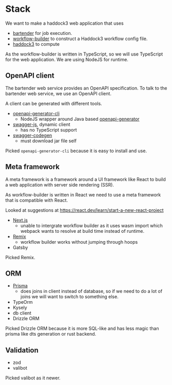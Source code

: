 # Stack

We want to make a haddock3 web application that uses

- [bartender](https://github.com/i-VRESSE/bartender) for job execution.
- [workflow-builder](https://github.com/i-VRESSE/workflow-builder) to construct a Haddock3 workflow config file.
- [haddock3](https://github.com/haddocking/haddock3) to compute

As the workflow-builder is written in TypeScript, so we will use TypeScript for the web application.
We are using NodeJS for runtime.

## OpenAPI client

The bartender web service provides an OpenAPI specification.
To talk to the bartender web service, we use an OpenAPI client.

A client can be generated with different tools.

- [openapi-generator-cli](https://github.com/OpenAPITools/openapi-generator-cli)
  - NodeJS wrapper around Java based [openapi-generator](https://github.com/OpenAPITools/openapi-generator)
- [swagger-js](https://github.com/swagger-api/swagger-js), dynamic client
  - has no TypeScript support
- [swagger-codegen](https://github.com/swagger-api/swagger-codegen)
  - must download jar file self

Picked `openapi-generator-cli` because it is easy to install and use.

## Meta framework

A meta framework is a framework around a UI framework like React to build a web application with server side rendering (SSR).

As workflow-builder is written in React we need to use a meta framework that is compatible with React.

Looked at suggestions at <https://react.dev/learn/start-a-new-react-project>

- [Next.js](https://nextjs.org/)
  - unable to intergrate workflow builder as it uses wasm import which webpack wants to resolve at build time instead of runtime.
- [Remix](https://remix.run/)
  - workflow builder works without jumping through hoops
- Gatsby

Picked Remix.

## ORM

- [Prisma](https://www.prisma.io/)
  - does joins in client instead of database, so if we need to do a lot of joins we will want to switch to something else.
- TypeOrm
- Kysely
- db client
- Drizzle ORM

Picked Drizzle ORM because it is more SQL-like and has less magic than prisma like dts generation or rust backend.

## Validation

- zod
- valibot

Picked valibot as it newer.
